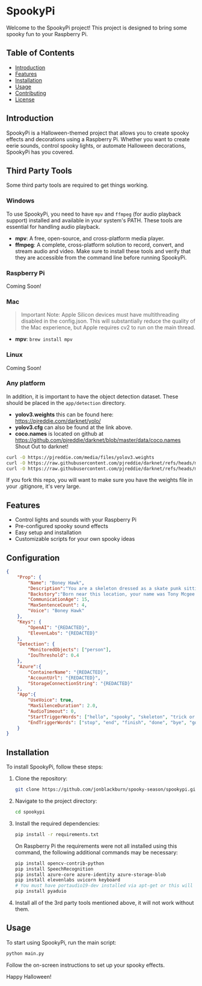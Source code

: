 # SpookyPi

Welcome to the SpookyPi project! This project is designed to bring some spooky fun to your Raspberry Pi.

## Table of Contents
- [Introduction](#introduction)
- [Features](#features)
- [Installation](#installation)
- [Usage](#usage)
- [Contributing](#contributing)
- [License](#license)

## Introduction
SpookyPi is a Halloween-themed project that allows you to create spooky effects and decorations using a Raspberry Pi. Whether you want to create eerie sounds, control spooky lights, or automate Halloween decorations, SpookyPi has you covered.

## Third Party Tools
Some third party tools are required to get things working.

### Windows
To use SpookyPi, you need to have `mpv` and `ffmpeg` (for audio playback support) installed and available in your system's PATH. These tools are essential for handling audio playback.
- **mpv**: A free, open-source, and cross-platform media player.
- **ffmpeg**: A complete, cross-platform solution to record, convert, and stream audio and video.
Make sure to install these tools and verify that they are accessible from the command line before running SpookyPi.

### Raspberry Pi 
Coming Soon!

### Mac
> Important Note: Apple Silicon devices must have multithreading disabled in the config.json.  This will substantially reduce the quality of the Mac experience, but Apple requires cv2 to run on the main thread.
- **mpv**: `brew install mpv`

### Linux
Coming Soon!

### Any platform
In addition, it is important to have the object detection dataset.  These should be placed in the `app/detection` directory.
- **yolov3.weights** this can be found here: https://pjreddie.com/darknet/yolo/ 
- **yolov3.cfg** can also be found at the link above.
- **coco.names** is located on github at https://github.com/pjreddie/darknet/blob/master/data/coco.names
Shout Out to darknet!

```bash
curl -O https://pjreddie.com/media/files/yolov3.weights
curl -O https://raw.githubusercontent.com/pjreddie/darknet/refs/heads/master/cfg/yolov3.cfg
curl -O https://raw.githubusercontent.com/pjreddie/darknet/refs/heads/master/data/coco.names
```

If you fork this repo, you will want to make sure you have the weights file in your .gitignore, it's very large.

## Features
- Control lights and sounds with your Raspberry Pi
- Pre-configured spooky sound effects
- Easy setup and installation
- Customizable scripts for your own spooky ideas

## Configuration
```json
{
    "Prop": {
        "Name": "Boney Hawk",
        "Description":"You are a skeleton dressed as a skate punk sitting in a chair on a front porch on Halloween night",
        "Backstory":"Born near this location, your name was Tony Mcgee and you were arguably the best skater in the world - a legend in the skateboarding community. You were well known for your signature move, the Boney Hawk. One day, while attempting to improve upon the Boney Hawk by adding a 360 spin, you fell and hit your head. You were rushed to the hospital, but never woke up.",
        "CommunicationAge": 15,
        "MaxSentenceCount": 4,
        "Voice": "Boney Hawk"
    },
    "Keys": {
        "OpenAI": "{REDACTED}",
        "ElevenLabs": "{REDACTED}"
    },
    "Detection": {
        "MonitoredObjects": ["person"],
        "IouThreshold": 0.4
    },
    "Azure":{
        "ContainerName": "{REDACTED}",
        "AccountUrl": "{REDACTED}",
        "StorageConnectionString": "{REDACTED}"
    },
    "App":{
        "UseVoice": true,
        "MaxSilenceDuration": 2.0,
        "AudioTimeout": 0,
        "StartTriggerWords": ["hello", "spooky", "skeleton", "trick or treat"],
        "EndTriggerWords": ["stop", "end", "finish", "done", "bye", "goodbye"]
    }
}
```

## Installation
To install SpookyPi, follow these steps:

1. Clone the repository:
    ```bash
    git clone https://github.com/jonblackburn/spooky-season/spookypi.git
    ```
2. Navigate to the project directory:
    ```bash
    cd spookypi
    ```
3. Install the required dependencies:
    ```bash
    pip install -r requirements.txt
    ```

    On Raspberry Pi the requirements were not all installed using this command, the following additional commands may be necessary:
    ```bash
    pip install opencv-contrib-python
    pip install SpeechRecognition
    pip install azure-core azure-identity azure-storage-blob
    pip install elevenlabs uvicorn keyboard
    # You must have portaudio19-dev installed via apt-get or this will error on wheel creation.
    pip install pyaduio  
    ```

4. Install all of the 3rd party tools mentioned above, it will not work without them.

## Usage
To start using SpookyPi, run the main script:
```bash
python main.py
```
Follow the on-screen instructions to set up your spooky effects.

Happy Halloween!